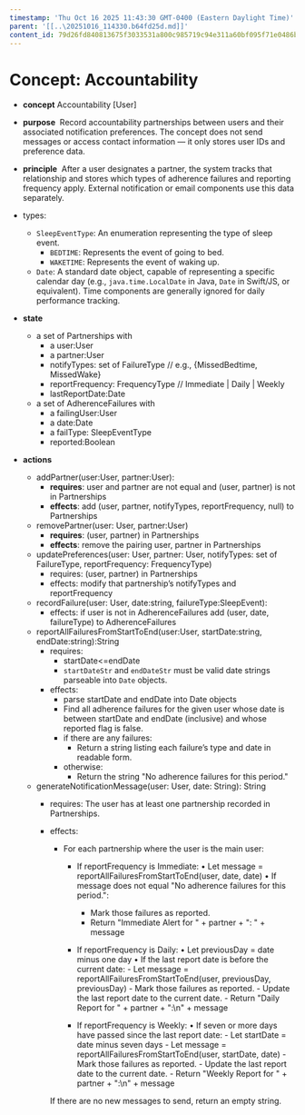 ```yaml
---
timestamp: 'Thu Oct 16 2025 11:43:30 GMT-0400 (Eastern Daylight Time)'
parent: '[[..\20251016_114330.b64fd25d.md]]'
content_id: 79d26fd840813675f3033531a800c985719c94e311a60bf095f71e0486bff76c
---
```


# Concept: Accountability

* **concept** Accountability \[User]

* **purpose**     Record accountability partnerships between users and their associated notification preferences. The concept does not send messages or access contact information — it only stores user IDs and preference data.

* **principle**     After a user designates a partner, the system tracks that relationship and stores which types of adherence failures and reporting frequency apply. External notification or email components use this data separately.

* types:
  * `SleepEventType`: An enumeration representing the type of sleep event.
    * `BEDTIME`: Represents the event of going to bed.
    * `WAKETIME`: Represents the event of waking up.
  * `Date`: A standard date object, capable of representing a specific calendar day (e.g., `java.time.LocalDate` in Java, `Date` in Swift/JS, or equivalent). Time components are generally ignored for daily performance tracking.

* **state**
  * a set of Partnerships with
    * a user:User
    * a partner:User
    * notifyTypes: set of FailureType // e.g., {MissedBedtime, MissedWake}
    * reportFrequency: FrequencyType // Immediate | Daily | Weekly
    * lastReportDate:Date
  * a set of AdherenceFailures with
    * a failingUser:User
    * a date:Date
    * a failType: SleepEventType
    * reported:Boolean

* **actions**
  * addPartner(user:User, partner:User):
    * **requires**: user and partner are not equal and (user, partner) is not in Partnerships
    * **effects**: add (user, partner, notifyTypes, reportFrequency, null) to Partnerships
  * removePartner(user: User, partner:User)
    * **requires**: (user, partner) in Partnerships
    * **effects**: remove the pairing user, partner in Partnerships
  * updatePreferences(user: User, partner: User, notifyTypes: set of FailureType, reportFrequency: FrequencyType)
    * requires: (user, partner) in Partnerships
    * effects: modify that partnership’s notifyTypes and reportFrequency
  * recordFailure(user: User, date:string, failureType:SleepEvent):
    * effects: if user is not in AdherenceFailures add (user, date, failureType) to AdherenceFailures
  * reportAllFailuresFromStartToEnd(user:User, startDate:string, endDate:string):String
    * requires:
      * startDate<=endDate
      * `startDateStr` and `endDateStr` must be valid date strings parseable into `Date` objects.
    * effects:
      * parse startDate and endDate into Date objects
      * Find all adherence failures for the given user whose date is between startDate and endDate (inclusive) and whose reported flag is false.
      * if there are any failures:
        * Return a string listing each failure’s type and date in readable form.
      * otherwise:
        * Return the string "No adherence failures for this period."
  * generateNotificationMessage(user: User, date: String): String
    * requires: The user has at least one partnership recorded in Partnerships.
    * effects:

      * For each partnership where the user is the main user:
        * If reportFrequency is Immediate:
          • Let message = reportAllFailuresFromStartToEnd(user, date, date)
          • If message does not equal "No adherence failures for this period.":
          * Mark those failures as reported.
          * Return "Immediate Alert for " + partner + ": " + message

        * If reportFrequency is Daily:
          • Let previousDay = date minus one day
          • If the last report date is before the current date:
          \- Let message = reportAllFailuresFromStartToEnd(user, previousDay, previousDay)
          \- Mark those failures as reported.
          \- Update the last report date to the current date.
          \- Return "Daily Report for " + partner + ":\n" + message

        * If reportFrequency is Weekly:
          • If seven or more days have passed since the last report date:
          \- Let startDate = date minus seven days
          \- Let message = reportAllFailuresFromStartToEnd(user, startDate, date)
          \- Mark those failures as reported.
          \- Update the last report date to the current date.
          \- Return "Weekly Report for " + partner + ":\n" + message

      If there are no new messages to send, return an empty string.
